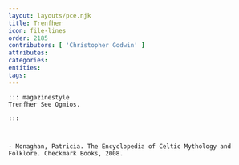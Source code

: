 ```yaml
---
layout: layouts/pce.njk
title: Trenfher
icon: file-lines
order: 2185
contributors: [ 'Christopher Godwin' ]
attributes:
categories:
entities:
tags:
---
```

``` tab [group1:Info]
::: magazinestyle
Trenfher See Ogmios.

:::
```
``` tab [group1:Attributes]
```
``` tab [group1:Entities]
```
``` tab [group1:Sources]
- Monaghan, Patricia. The Encyclopedia of Celtic Mythology and Folklore. Checkmark Books, 2008.
```
